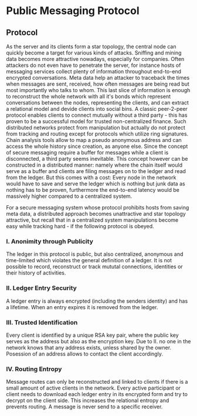 # Public Messaging Protocol

## Protocol
As the server and its clients form a star topology, the central node can quickly become a target for various kinds of attacks. Sniffing and mining data becomes more attractive nowadays, especially for companies. Often attackers do not even have to penetrate the server, for instance hosts of messaging services collect plenty of information throughout end-to-end encrypted conversations. Meta data help an attacker to traceback the times when messages are sent, received, how often messages are being read but most importantly who talks to whom. This last slice of information is enough to reconstruct the whole network with all it's bonds which represent conversations between the nodes, representing the clients, and can extract a relational model and devide clients into social bins. A classic peer-2-peer protocol enables clients to connect mutually without a third party - this has proven to be a successful model for trusted non-centralized finance. Such distributed networks protect from manipulation but actually do not protect from tracking and routing except for protocols which utilize ring signatures. Chain analysis tools allow to map a pseudo anonymous address and can access the whole history since creation, as anyone else. Since the concept of secure messaging require a buffer for messages while a client is disconnected, a third party seems inevitable. This concept however can be constructed in a distributed manner: namely where the chain itself would serve as a buffer and clients are filing messages on to the ledger and read from the ledger. But this comes with a cost: Every node in the network would have to save and serve the ledger which is nothing but junk data as nothing has to be proven, furthermore the end-to-end latency would be massively higher compared to a centralized system. 

For a secure messaging system whose protocol prohibits hosts from saving meta data, a distributed approach becomes unattractive and star topology attractive, but recall that in a centralized system manipulations become easy while tracking hard - if the following protocol is obeyed.

### I. Anonimity through Publicity
The ledger in this protocol is public, but also centralized, anonymous and time-limited which violates the general definition of a ledger. It is not possible to record, reconstruct or track mututal connections, identities or their history of activities. 

### II. Ledger Entry Security
A ledger entry is always encrypted (including the senders identity) and has a lifetime. When an entry expires it is removed from the ledger.

### III. Trusted Identification
Every client is identified by a unique RSA key pair, where the public key serves as the address but also as the encryption key. Due to II. no one in the network knows that any address exists, unless shared by the owner. Posession of an address allows to contact the client accordingly. 

### IV. Routing Entropy
Message routes can only be reconstructed and linked to clients if there is a small amount of active clients in the network. Every active participant or client needs to download each ledger entry in its encrypted form and try to decrypt on the client side. This increases the relational entropy and prevents routing. A message is never send to a specific receiver.